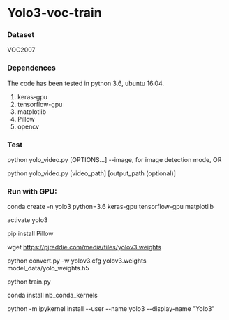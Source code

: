 # Yolo3-voc-train
### Dataset
VOC2007
### Dependences
The code has been tested in python 3.6, ubuntu 16.04.
1. keras-gpu
2. tensorflow-gpu
3. matplotlib
4. Pillow
5. opencv
### Test
python yolo_video.py [OPTIONS...] --image, for image detection mode, OR

python yolo_video.py [video_path] [output_path (optional)]
### Run with GPU:
conda create -n yolo3 python=3.6 keras-gpu tensorflow-gpu matplotlib

activate yolo3

pip install Pillow

wget https://pjreddie.com/media/files/yolov3.weights

python convert.py -w yolov3.cfg yolov3.weights model_data/yolo_weights.h5

python train.py

conda install nb_conda_kernels

python -m ipykernel install --user --name yolo3 --display-name "Yolo3"
